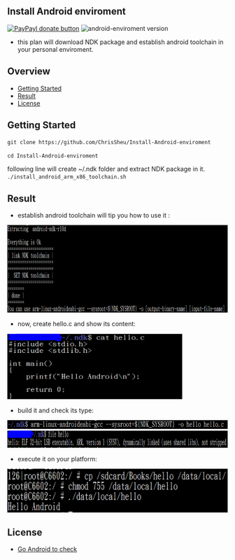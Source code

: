 ## Install Android enviroment

[![PayPayl donate button](https://img.shields.io/badge/paypal-donate-yellow.svg)](https://www.paypal.com/cgi-bin/webscr?cmd=_s-xclick&hosted_button_id=JCT98Z2B5WMM8 "Donate once-off to this project using Paypal")
![android-enviroment version](https://img.shields.io/badge/android--enviroment-1.0.0-red.svg)

* this plan will download NDK package and establish android toolchain in your personal enviroment.

## Overview

* [Getting Started](#getting-started)
* [Result](#result)
* [License](#license)

## Getting Started
`git clone https://github.com/ChrisSheu/Install-Android-enviroment`<br>

`cd Install-Android-enviroment`<br>

following line will create ~/.ndk folder and extract NDK package in it.<br>
`./install_android_arm_x86_toolchain.sh`

## Result

* establish android toolchain will tip you how to use it :

<div>
<img src="https://raw.githubusercontent.com/ChrisSheu/Install-Android-enviroment/master/docs/finish.PNG" align="left|bottom" height="200" width="600">
</div>

* now, create hello.c and show its content:

<div>
<img src="https://raw.githubusercontent.com/ChrisSheu/Install-Android-enviroment/master/docs/hellocontent.PNG" align="left|bottom" height="150" width="400">
</div>

* build it and check its type:

<div>
<img src="https://raw.githubusercontent.com/ChrisSheu/Install-Android-enviroment/master/docs/buildfile.PNG" align="left|bottom" height="20" width="600">
</div>
<div>
<img src="https://raw.githubusercontent.com/ChrisSheu/Install-Android-enviroment/master/docs/chekfiletype.PNG" align="left|bottom" height="40" width="600">
</div>

* execute it on your platform:

<img src="https://raw.githubusercontent.com/ChrisSheu/Install-Android-enviroment/master/docs/execute.PNG" align="left|bottom" height="100" width="600">
</div>

## License
* [Go Android to check](https://developer.android.com/tools/sdk/ndk/index.html)

